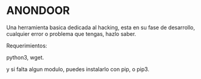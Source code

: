 # ANONDOOR
Una herramienta basica dedicada al hacking, esta en su fase de desarrollo, cualquier error o problema que tengas, hazlo saber.

Requerimientos:

python3, wget.

y si falta algun modulo, puedes instalarlo con pip, o pip3.
